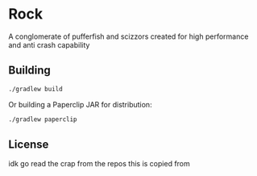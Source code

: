 # Rock
A conglomerate of pufferfish and scizzors created for high performance and anti crash capability


## Building

```bash
./gradlew build
```

Or building a Paperclip JAR for distribution:

```bash
./gradlew paperclip
```

## License
idk go read the crap from the repos this is copied from
